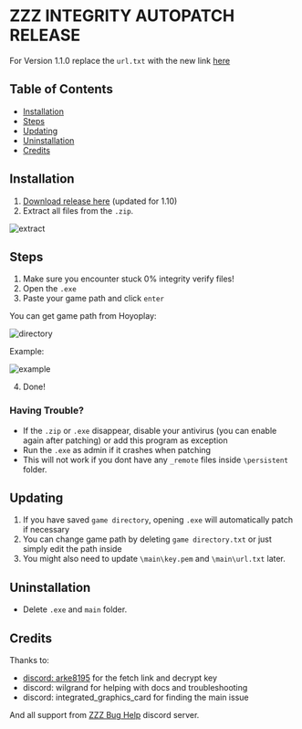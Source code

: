 # ZZZ INTEGRITY AUTOPATCH RELEASE
For Version 1.1.0 replace the `url.txt` with the new link [here](https://raw.githubusercontent.com/Texas124/ZZZ-Integrity-Autopatch-Release/main/main/url.txt)
## Table of Contents
- [Installation](#installation)
- [Steps](#steps)
- [Updating](#updating)
- [Uninstallation](#uninstallation)
- [Credits](#credits)

## Installation
1. [Download release here](https://github.com/Texas124/ZZZ-Integrity-Autopatch-Release/raw/main/ZZZ%20Integrity%20Auto%20Patcher.zip) (updated for 1.10)
2. Extract all files from the `.zip`.

![extract](https://github.com/user-attachments/assets/ce32f31d-256a-4a74-bac8-470bc5f540b8)

## Steps
1. Make sure you encounter stuck 0% integrity verify files!
2. Open the `.exe`
3. Paste your game path and click `enter`

You can get game path from Hoyoplay:

![directory](https://github.com/user-attachments/assets/0f53c938-1b54-4729-92e9-52063a9ed904)

Example:

![example](https://github.com/user-attachments/assets/634b54d1-0d07-4882-a5c9-e3201c7fc63f)

4. Done!

### Having Trouble?
- If the `.zip` or `.exe` disappear, disable your antivirus (you can enable again after patching) or add this program as exception
- Run the `.exe` as admin if it crashes when patching
- This will not work if you dont have any `_remote` files inside `\persistent` folder.

## Updating
1. If you have saved `game directory`, opening `.exe` will automatically patch if necessary
2. You can change game path by deleting `game directory.txt` or just simply edit the path inside
3. You might also need to update `\main\key.pem` and `\main\url.txt` later.

## Uninstallation
- Delete `.exe` and `main` folder.

## Credits
Thanks to: 
- [discord: arke8195](https://github.com/yeonjunq/IWALY_ZZZ) for the fetch link and decrypt key 
- discord: wilgrand for helping with docs and troubleshooting
- discord: integrated_graphics_card for finding the main issue

And all support from [ZZZ Bug Help](https://discord.gg/9QEuAZNhfX) discord server.
